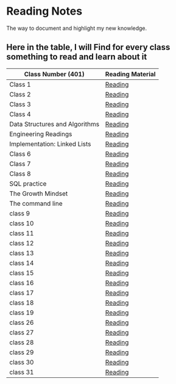 # Reading Notes

The way to document and highlight my new knowledge.

## Here in the table, I will Find for every class something to read and learn about it

| Class Number (401) | Reading Material |
| ------------ | ---------------- |
|  Class 1   | [Reading](class1.md) |
|  Class 2   | [Reading](class2.md) |
|  Class 3   | [Reading](class3.md) |
|  Class 4   | [Reading](class4.md) |  
|  Data Structures and Algorithms  | [Reading](Data%20Structures%20and%20Algorithms.md) |
|  Engineering Readings  | [Reading](Engineering%20Readings.md) |
|  Implementation: Linked Lists   | [Reading](Implementation%3A%20Linked%20Lists.md) |
|  Class 6   | [Reading](class6.md) |
|  Class 7   | [Reading](class7.md) |
|  Class 8   | [Reading](class8.md) |
|  SQL practice   | [Reading](SQLPractice.md) |
|  The Growth Mindset   | [Reading](The%20Growth%20Mindset.md) |
|  The command line   | [Reading](The_Command_Line.md) |
|  class 9   | [Reading](class9.md) |
|  class 10   | [Reading](class10.md) |
|  class 11   | [Reading](class11.md) |
|  class 12   | [Reading](class12.md) |
|  class 13   | [Reading](class13.md) |
|  class 14   | [Reading](class14.md) |
|  class 15   | [Reading](class15.md) |
|  class 16   | [Reading](class16.md) |
|  class 17   | [Reading](class17.md) |
|  class 18   | [Reading](class18.md) |
|  class 19   | [Reading](class19.md) |
|  class 26   | [Reading](class26.md) |
|  class 27   | [Reading](class27.md) |
|  class 28   | [Reading](class28.md) |
|  class 29   | [Reading](class29.md) |
|  class 30   | [Reading](class30.md) |
|  class 31   | [Reading](class31.md) |

